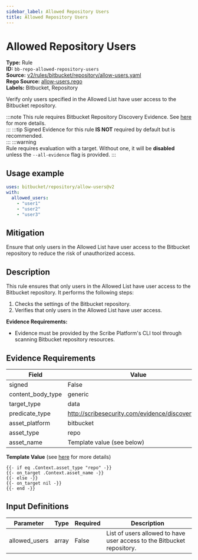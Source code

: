 ```yaml
---
sidebar_label: Allowed Repository Users
title: Allowed Repository Users
---  
```

# Allowed Repository Users  
**Type:** Rule  
**ID:** `bb-repo-allowed-repository-users`  
**Source:** [v2/rules/bitbucket/repository/allow-users.yaml](https://github.com/scribe-public/sample-policies/blob/main/v2/rules/bitbucket/repository/allow-users.yaml)  
**Rego Source:** [allow-users.rego](https://github.com/scribe-public/sample-policies/blob/main/v2/rules/bitbucket/repository/allow-users.rego)  
**Labels:** Bitbucket, Repository  

Verify only users specified in the Allowed List have user access to the Bitbucket repository.

:::note 
This rule requires Bitbucket Repository Discovery Evidence. See [here](/docs/platforms/discover#bitbucket-discovery) for more details.  
::: 
:::tip 
Signed Evidence for this rule **IS NOT** required by default but is recommended.  
::: 
:::warning  
Rule requires evaluation with a target. Without one, it will be **disabled** unless the `--all-evidence` flag is provided.
::: 

## Usage example

```yaml
uses: bitbucket/repository/allow-users@v2
with:
  allowed_users:
    - "user1"
    - "user2"
    - "user3"
```

## Mitigation  
Ensure that only users in the Allowed List have user access to the Bitbucket repository to reduce the risk of unauthorized access.


## Description  
This rule ensures that only users in the Allowed List have user access to the Bitbucket repository.
It performs the following steps:

1. Checks the settings of the Bitbucket repository.
2. Verifies that only users in the Allowed List have user access.

**Evidence Requirements:**
- Evidence must be provided by the Scribe Platform's CLI tool through scanning Bitbucket repository resources.

## Evidence Requirements  
| Field | Value |
|-------|-------|
| signed | False |
| content_body_type | generic |
| target_type | data |
| predicate_type | http://scribesecurity.com/evidence/discovery/v0.1 |
| asset_platform | bitbucket |
| asset_type | repo |
| asset_name | Template value (see below) |

**Template Value** (see [here](/docs/valint/initiatives#template-arguments) for more details)

```
{{- if eq .Context.asset_type "repo" -}}
{{- on_target .Context.asset_name -}}
{{- else -}}
{{- on_target nil -}}
{{- end -}}
```

## Input Definitions  
| Parameter | Type | Required | Description |
|-----------|------|----------|-------------|
| allowed_users | array | False | List of users allowed to have user access to the Bitbucket repository. |

